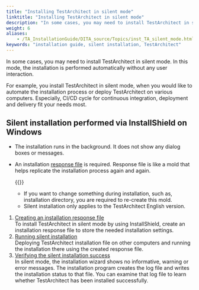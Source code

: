 ```yaml
--- 
title: "Installing TestArchitect in silent mode"
linktitle: "Installing TestArchitect in silent mode"
description: "In some cases, you may need to install TestArchitect in silent mode. In this mode, the installation is performed automatically without any user interaction."
weight: 6
aliases: 
    - /TA_InstallationGuide/DITA_source/Topics/inst_TA_silent_mode.html
keywords: "installation guide, silent installation, TestArchitect"
---
```


In some cases, you may need to install TestArchitect in silent mode. In this mode, the installation is performed automatically without any user interaction.

For example, you install TestArchitect in silent mode, when you would like to automate the installation process or deploy TestArchitect on various computers. Especially, CI/CD cycle for continuous integration, deployment and delivery fit your needs most.

## Silent installation performed via InstallShield on Windows

-   The installation runs in the background. It does not show any dialog boxes or messages.
-   An installation [response file](/user-guide/getting-started/installing-testarchitect-in-silent-mode/creating-an-installation-response-file) is required. Response file is like a mold that helps replicate the installation process again and again.

    {{<warning>}}

    -   If you want to change something during installation, such as, installation directory, you are required to re-create this mold.
    -   Silent installation only applies to the TestArchitect English version.

1.  [Creating an installation response file](/user-guide/getting-started/installing-testarchitect-in-silent-mode/creating-an-installation-response-file)  
To install TestArchitect in silent mode by using InstallShield, create an installation response file to store the needed installation settings.
2.  [Running silent installation](/user-guide/getting-started/installing-testarchitect-in-silent-mode/running-silent-installation)  
Deploying TestArchitect installation file on other computers and running the installation there using the created response file.
3.  [Verifying the silent installation success](/user-guide/getting-started/installing-testarchitect-in-silent-mode/verifying-the-silent-installation-success)  
In silent mode, the installation wizard shows no informative, warning or error messages. The installation program creates the log file and writes the installation status to that file. You can examine that log file to learn whether TestArchitect has been installed successfully.



